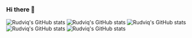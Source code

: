### Hi there 👋


![Rudviq's GitHub stats](https://github-readme-stats.vercel.app/api?username=Rudviq&show_icons=true&theme=synthwave)
![Rudviq's GitHub stats](https://github-readme-stats.vercel.app/api?username=Rudviq&show_icons=true&theme=dark)
![Rudviq's GitHub stats](https://github-readme-stats.vercel.app/api?username=Rudviq&show_icons=true&theme=onedark)
![Rudviq's GitHub stats](https://github-readme-stats.vercel.app/api?username=Rudviq&show_icons=true&theme=cobalt)
![Rudviq's GitHub stats](https://github-readme-stats.vercel.app/api?username=Rudviq&show_icons=true&theme=highcontrast)
<!--
**Rudviq/Rudviq** is a ✨ _special_ ✨ repository because its `README.md` (this file) appears on your GitHub profile.

Here are some ideas to get you started:

- 🔭 I’m currently working on ...
- 🌱 I’m currently learning ...
- 👯 I’m looking to collaborate on ...
- 🤔 I’m looking for help with ...
- 💬 Ask me about ...
- 📫 How to reach me: ...
- 😄 Pronouns: ...
- ⚡ Fun fact: ...
-->
